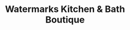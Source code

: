 ---
title: "Watermarks Kitchen & Bath Boutique"
url: /etobicoke/watermarks-kitchen-und-bath-boutique/
shop: Küchen
---
